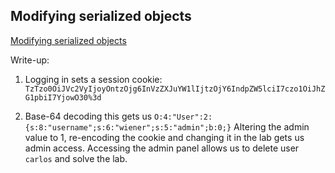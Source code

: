 ## Modifying serialized objects

[Modifying serialized objects](https://portswigger.net/web-security/deserialization/exploiting/lab-deserialization-modifying-serialized-objects)

Write-up:

1. Logging in sets a session cookie: `TzTzo0OiJVc2VyIjoyOntzOjg6InVzZXJuYW1lIjtzOjY6IndpZW5lciI7czo1OiJhZG1pbiI7YjowO30%3d`

2. Base-64 decoding this gets us `O:4:"User":2:{s:8:"username";s:6:"wiener";s:5:"admin";b:0;}`
Altering the admin value to 1, re-encoding the cookie and changing it in the lab
gets us admin access. Accessing the admin panel allows us to delete user `carlos`
and solve the lab. 

